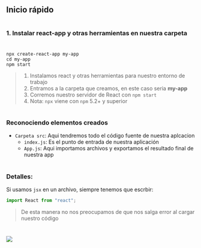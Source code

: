 ## **Inicio rápido**

#

### **1.** Instalar react-app y otras herramientas en nuestra carpeta

#

```npm
npx create-react-app my-app
cd my-app
npm start
```
> 1. Instalamos react y otras herramientas para nuestro entorno de trabajo
> 2. Entramos a la carpeta que creamos, en este caso seria **my-app**
> 3. Corremos nuestro servidor de React con `npm start`
> 4. Nota: `npx` viene con `npm` 5.2+ y superior

#

### Reconociendo elementos creados

- `Carpeta src`: Aqui tendremos todo el código fuente de nuestra aplcacion
  - `index.js`: Es el punto de entrada de nuestra aplicación
  - `App.js`: Aqui importamos archivos y exportamos el resultado final de nuestra app

#

### Detalles:

Si usamos `jsx` en un archivo, siempre tenemos que escrbir:

```js
import React from "react";
```
> De esta manera no nos preocupamos de que nos salga error al cargar nuestro código

# 

![](https://i.imgur.com/WN9YFEW.png)